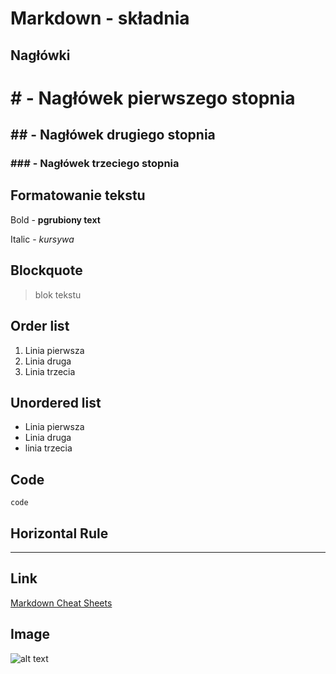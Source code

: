 # Markdown  - składnia

## Nagłówki

# # - Nagłówek pierwszego stopnia
## ## - Nagłówek drugiego stopnia
### ### - Nagłówek trzeciego stopnia

## Formatowanie tekstu

Bold - **pgrubiony text**

Italic - *kursywa*

## Blockquote

> blok tekstu

## Order list

1. Linia pierwsza
2. Linia druga
3. Linia trzecia

## Unordered list

- Linia pierwsza
- Linia druga
- linia trzecia

## Code

`code`

## Horizontal Rule

---

## Link

[def]: https://www.markdownguide.org/cheat-sheet/

[Markdown Cheat Sheets][def]

## Image

![alt text](image.jpg)


